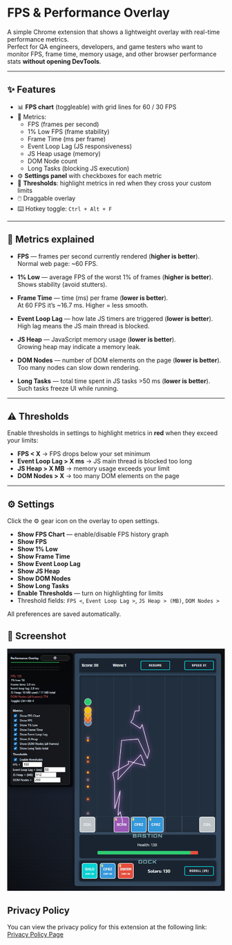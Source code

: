 # FPS & Performance Overlay

A simple Chrome extension that shows a lightweight overlay with real-time performance metrics.  
Perfect for QA engineers, developers, and game testers who want to monitor FPS, frame time, memory usage, and other browser performance stats **without opening DevTools**.

---

## ✨ Features
- 📊 **FPS chart** (toggleable) with grid lines for 60 / 30 FPS  
- 🔢 Metrics:
  - FPS (frames per second)  
  - 1% Low FPS (frame stability)  
  - Frame Time (ms per frame)  
  - Event Loop Lag (JS responsiveness)  
  - JS Heap usage (memory)  
  - DOM Node count  
  - Long Tasks (blocking JS execution)  
- ⚙️ **Settings panel** with checkboxes for each metric  
- 🔴 **Thresholds**: highlight metrics in red when they cross your custom limits  
- 🖱️ Draggable overlay  
- ⌨️ Hotkey toggle: `Ctrl + Alt + F`

---

## 📌 Metrics explained
- **FPS** — frames per second currently rendered (**higher is better**).  
  Normal web page: ~60 FPS.  

- **1% Low** — average FPS of the worst 1% of frames (**higher is better**).  
  Shows stability (avoid stutters).  

- **Frame Time** — time (ms) per frame (**lower is better**).  
  At 60 FPS it’s ~16.7 ms. Higher = less smooth.  

- **Event Loop Lag** — how late JS timers are triggered (**lower is better**).  
  High lag means the JS main thread is blocked.  

- **JS Heap** — JavaScript memory usage (**lower is better**).  
  Growing heap may indicate a memory leak.  

- **DOM Nodes** — number of DOM elements on the page (**lower is better**).  
  Too many nodes can slow down rendering.  

- **Long Tasks** — total time spent in JS tasks >50 ms (**lower is better**).  
  Such tasks freeze UI while running.  

---

## ⚠️ Thresholds
Enable thresholds in settings to highlight metrics in **red** when they exceed your limits:

- **FPS < X** → FPS drops below your set minimum  
- **Event Loop Lag > X ms** → JS main thread is blocked too long  
- **JS Heap > X MB** → memory usage exceeds your limit  
- **DOM Nodes > X** → too many DOM elements on the page  

---

## ⚙️ Settings
Click the ⚙️ gear icon on the overlay to open settings.

- **Show FPS Chart** — enable/disable FPS history graph  
- **Show FPS**  
- **Show 1% Low**  
- **Show Frame Time**  
- **Show Event Loop Lag**  
- **Show JS Heap**  
- **Show DOM Nodes**  
- **Show Long Tasks**  
- **Enable Thresholds** — turn on highlighting for limits  
- Threshold fields: `FPS <`, `Event Loop Lag >`, `JS Heap > (MB)`, `DOM Nodes >`

All preferences are saved automatically.


## 📸 Screenshot

![FPS Overlay Screenshot](./docs/example.png)


## Privacy Policy

You can view the privacy policy for this extension at the following link: [Privacy Policy Page](https://kartrr.github.io/FPSOverlayExt/docs/privacy-policy.html)